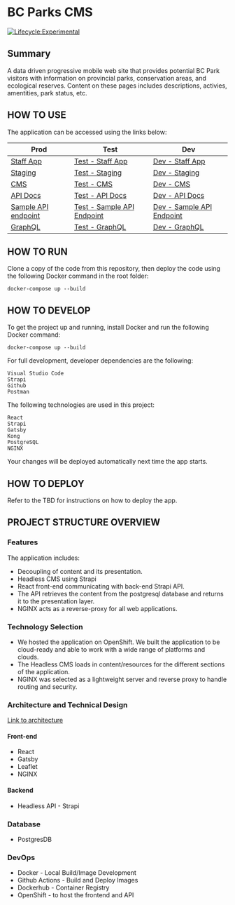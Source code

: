 # BC Parks CMS

[![Lifecycle:Experimental](https://img.shields.io/badge/Lifecycle-Experimental-339999)](<Redirect-URL>)

## Summary 
A data driven progressive mobile web site that provides potential BC Park visitors with information on provincial parks, conservation areas, and ecological reserves.  Content on these pages includes descriptions, activies, amentities, park status, etc.

## HOW TO USE
The application can be accessed using the links below:

Prod | Test | Dev
--- | --- | ---
[Staff App](https://staff.bcparks.ca)                  | [Test - Staff App](https://test-staff.bcparks.ca)                  | [Dev - Staff App](https://dev-staff.bcparks.ca)            | 
[Staging](https://staging.bcparks.ca)                  | [Test - Staging](https://test-staging.bcparks.ca)                  | [Dev - Staging](https://dev-staging.bcparks.ca)          | 
[CMS](https://cms.bcparks.ca)                          | [Test - CMS](https://test-cms.bcparks.ca)                          | [Dev - CMS](https://dev-cms.bcparks.ca)              | 
[API Docs](https://cms.bcparks.ca/documentation)       | [Test - API Docs](https://test-cms.bcparks.ca/documentation)       | [Dev - API Docs](https://dev-cms.bcparks.ca/documentation)|
[Sample API endpoint](https://cms.bcparks.ca/urgencies)| [Test - Sample API Endpoint](https://test-cms.bcparks.ca/urgencies)| [Dev - Sample API Endpoint](https://dev-cms.bcparks.ca/urgencies)
[GraphQL](https://cms.bcparks.ca/graphql)              | [Test - GraphQL](https://test-cms.bcparks.ca/graphql)              | [Dev - GraphQL](https://dev-cms.bcparks.ca/graphql)      | 





## HOW TO RUN

Clone a copy of the code from this repository, then deploy the code using the
following Docker command in the root folder:

	docker-compose up --build
   
## HOW TO DEVELOP

To get the project up and running, install Docker and run the following
Docker command:

	docker-compose up --build

For full development, developer dependencies are the following:

	Visual Studio Code
  	Strapi
	Github
	Postman

The following technologies are used in this project:

	React
	Strapi
  	Gatsby
  	Kong
	PostgreSQL
	NGINX

Your changes will be deployed automatically next time the app starts.

## HOW TO DEPLOY
Refer to the TBD for instructions on how to deploy the app.

## PROJECT STRUCTURE OVERVIEW

### Features
The application includes:
* Decoupling of content and its presentation.  
* Headless CMS using Strapi
* React front-end communicating with back-end Strapi API.  
* The API retrieves the content from the postgresql database and returns it to the presentation layer.
* NGINX acts as a reverse-proxy for all web applications.


### Technology Selection
* We hosted the application on OpenShift.  We built the application to be cloud-ready and able to work with a wide range of platforms and clouds.
* The Headless CMS loads in content/resources for the different sections of the application.
* NGINX was selected as a lightweight server and reverse proxy to handle routing and security.


### Architecture and Technical Design

[Link to architecture](docs/Architecture.md)

#### Front-end

* React
* Gatsby
* Leaflet 
* NGINX

#### Backend

* Headless API - Strapi

### Database

* PostgresDB

### DevOps

* Docker - Local Build/Image Development
* Github Actions - Build and Deploy Images
* Dockerhub - Container Registry
* OpenShift - to host the frontend and API

